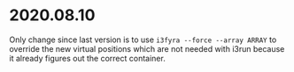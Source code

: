 # 2020.08.10

Only change since last version is to use `i3fyra --force --array ARRAY` to override the new virtual positions which are not needed with i3run because it already figures out the correct container.
